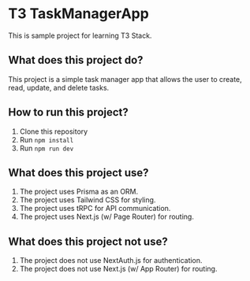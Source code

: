 # T3 TaskManagerApp

This is sample project for learning T3 Stack.

## What does this project do?
This project is a simple task manager app that allows the user to create, read, update, and delete tasks.

## How to run this project?
1. Clone this repository
2. Run `npm install`
3. Run `npm run dev`

## What does this project use?
1. The project uses Prisma as an ORM.
2. The project uses Tailwind CSS for styling.
3. The project uses tRPC for API communication.
4. The project uses Next.js (w/ Page Router) for routing.

## What does this project not use?
1. The project does not use NextAuth.js for authentication.
2. The project does not use Next.js (w/ App Router) for routing.
